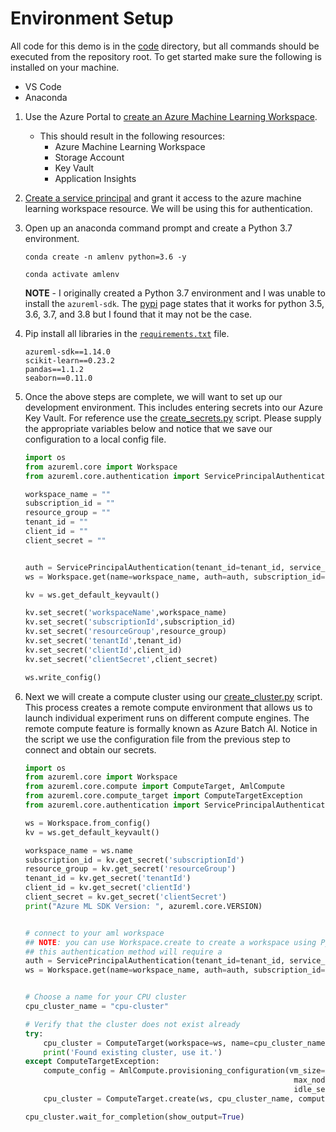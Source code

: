 # Environment Setup

All code for this demo is in the [code](code) directory, but all commands should be executed from the repository root. To get started make sure the following is installed on your machine. 
- VS Code
- Anaconda


1. Use the Azure Portal to [create an Azure Machine Learning Workspace](https://docs.microsoft.com/en-us/azure/machine-learning/how-to-manage-workspace).   
    - This should result in the following resources:
        - Azure Machine Learning Workspace
        - Storage Account
        - Key Vault
        - Application Insights

1. [Create a service principal](https://docs.microsoft.com/en-us/azure/active-directory/develop/howto-create-service-principal-portal) and grant it access to the azure machine learning workspace resource. We will be using this for authentication.  


1. Open up an anaconda command prompt and create a Python 3.7 environment.    
    ```
    conda create -n amlenv python=3.6 -y

    conda activate amlenv
    ```
    **NOTE** - I originally created a Python 3.7 environment and I was unable to install the `azureml-sdk`. The [pypi](https://pypi.org/project/azureml-sdk/) page states that it works for python 3.5, 3.6, 3.7, and 3.8 but I found that it may not be the case.

1. Pip install all libraries in the [`requirements.txt`](code/requirements.txt) file.  
    ```
    azureml-sdk==1.14.0
    scikit-learn==0.23.2
    pandas==1.1.2
    seaborn==0.11.0
    ```


1. Once the above steps are complete, we will want to set up our development environment. This includes entering secrets into our Azure Key Vault. For reference use the [create_secrets.py](../code/create_secrets.py) script. Please supply the appropriate variables below and notice that we save our configuration to a local config file.  
    ```python
    import os 
    from azureml.core import Workspace
    from azureml.core.authentication import ServicePrincipalAuthentication

    workspace_name = ""
    subscription_id = ""
    resource_group = ""
    tenant_id = ""
    client_id = ""
    client_secret = ""


    auth = ServicePrincipalAuthentication(tenant_id=tenant_id, service_principal_id=client_id, service_principal_password=client_secret)
    ws = Workspace.get(name=workspace_name, auth=auth, subscription_id=subscription_id, resource_group=resource_group)

    kv = ws.get_default_keyvault()

    kv.set_secret('workspaceName',workspace_name)
    kv.set_secret('subscriptionId',subscription_id)
    kv.set_secret('resourceGroup',resource_group)
    kv.set_secret('tenantId',tenant_id)
    kv.set_secret('clientId',client_id)
    kv.set_secret('clientSecret',client_secret)

    ws.write_config()
    ```

1. Next we will create a compute cluster using our [create_cluster.py](../code/create_cluster.py) script. This process creates a remote compute environment that allows us to launch individual experiment runs on different compute engines. The remote compute feature is formally known as Azure Batch AI. Notice in the script we use the configuration file from the previous step to connect and obtain our secrets.  
    ```python
    import os 
    from azureml.core import Workspace
    from azureml.core.compute import ComputeTarget, AmlCompute
    from azureml.core.compute_target import ComputeTargetException
    from azureml.core.authentication import ServicePrincipalAuthentication

    ws = Workspace.from_config()
    kv = ws.get_default_keyvault()

    workspace_name = ws.name
    subscription_id = kv.get_secret('subscriptionId')
    resource_group = kv.get_secret('resourceGroup')
    tenant_id = kv.get_secret('tenantId')
    client_id = kv.get_secret('clientId')
    client_secret = kv.get_secret('clientSecret')
    print("Azure ML SDK Version: ", azureml.core.VERSION)


    # connect to your aml workspace
    ## NOTE: you can use Workspace.create to create a workspace using Python.  
    ## this authentication method will require a 
    auth = ServicePrincipalAuthentication(tenant_id=tenant_id, service_principal_id=client_id, service_principal_password=client_secret)
    ws = Workspace.get(name=workspace_name, auth=auth, subscription_id=subscription_id, resource_group=resource_group)


    # Choose a name for your CPU cluster
    cpu_cluster_name = "cpu-cluster"

    # Verify that the cluster does not exist already
    try:
        cpu_cluster = ComputeTarget(workspace=ws, name=cpu_cluster_name)
        print('Found existing cluster, use it.')
    except ComputeTargetException:
        compute_config = AmlCompute.provisioning_configuration(vm_size='STANDARD_D2_V2',
                                                                max_nodes=4, 
                                                                idle_seconds_before_scaledown=1800)
        cpu_cluster = ComputeTarget.create(ws, cpu_cluster_name, compute_config)

    cpu_cluster.wait_for_completion(show_output=True)
    ```